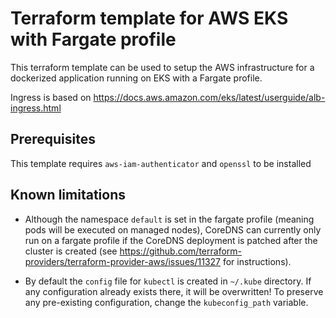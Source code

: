 # Terraform template for AWS EKS with Fargate profile

This terraform template can be used to setup the AWS infrastructure
for a dockerized application running on EKS with a Fargate profile.

Ingress is based on https://docs.aws.amazon.com/eks/latest/userguide/alb-ingress.html

## Prerequisites
This template requires `aws-iam-authenticator` and `openssl` to be installed

## Known limitations
* Although the namespace `default` is set in the fargate profile (meaning
pods will be executed on managed nodes), CoreDNS can currently only run
on a fargate profile if the CoreDNS deployment is patched after the
cluster is created (see https://github.com/terraform-providers/terraform-provider-aws/issues/11327
for instructions).

* By default the `config` file for `kubectl` is created in `~/.kube` directory. If any
configuration already exists there, it will be overwritten! To preserve any pre-existing
configuration, change the `kubeconfig_path` variable.